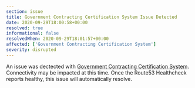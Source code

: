 ```yaml
---
section: issue
title: Government Contracting Certification System Issue Detected
date: 2020-09-29T18:00:58+00:00
resolved: true
informational: false
resolvedWhen: 2020-09-29T18:01:57+00:00
affected: ['Government Contracting Certification System']
severity: disrupted
---
```

An issue was dectected with [Government Contracting Certification System](https://certify.sba.gov).  Connectivity may be impacted at this time.  Once the Route53 Healthcheck reports healthy, this issue will automatically resolve.
